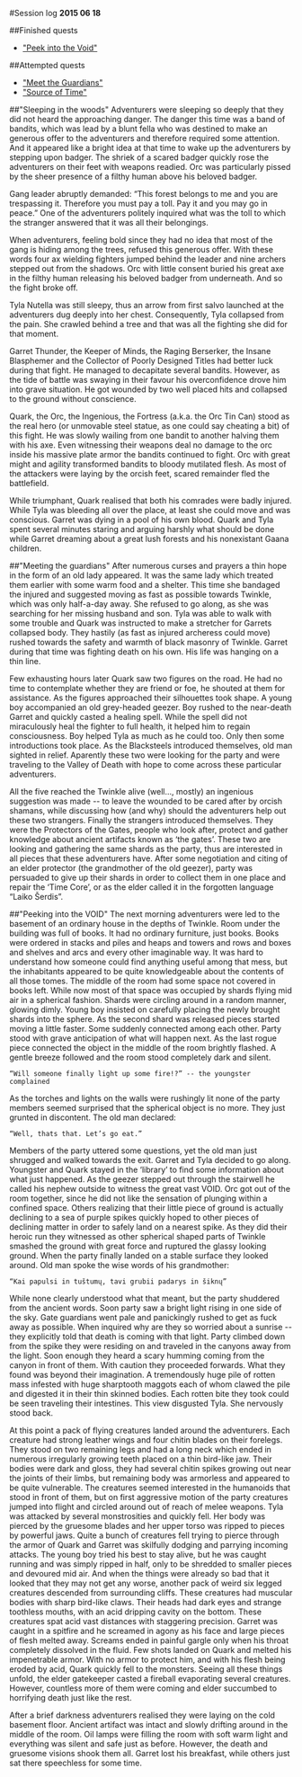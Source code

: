 #Session log
__2015 06 18__

##Finished quests
  * ["Peek into the Void"](./05_Peek_into_the_Void.md)

##Attempted quests
  * ["Meet the Guardians"](./06_Meet_the_Guardians.md)
  * ["Source of Time"](./03_Source_of_Time.md)

##"Sleeping in the woods"
  Adventurers were sleeping so deeply that they did not heard the approaching
  danger. The danger this time was a band of bandits, which was lead by a blunt
  fella who was destined to make an generous offer to the adventurers and
  therefore required some attention. And it appeared like a bright idea at that
  time to wake up the adventurers by stepping upon badger. The shriek of a scared
  badger quickly rose the adventurers on their feet with weapons readied. Orc was
  particularly pissed by the sheer presence of a filthy human above his beloved
  badger.

  Gang leader abruptly demanded: “This forest belongs to me and you are
  trespassing it. Therefore you must pay a toll. Pay it and you may go in peace.”
  One of the adventurers politely inquired what was the toll to which the
  stranger answered that it was all their belongings.

  When adventurers, feeling bold since they had no idea that most of the gang is
  hiding among the trees, refused this generous offer. With these words four ax
  wielding fighters jumped behind the leader and nine archers stepped out from
  the shadows. Orc with little consent buried his great axe in the filthy human
  releasing his beloved badger from underneath. And so the fight broke off.

  Tyla Nutella was still sleepy, thus an arrow from first salvo launched at the
  adventurers dug deeply into her chest. Consequently, Tyla collapsed from the
  pain. She crawled behind a tree and that was all the fighting she did for that
  moment.

  Garret Thunder, the Keeper of Minds, the Raging Berserker, the Insane
  Blasphemer and the Collector of Poorly Designed Titles had better luck during
  that fight. He managed to decapitate several bandits. However, as the tide of
  battle was swaying in their favour his overconfidence drove him into grave
  situation. He got wounded by two well placed hits and collapsed to the ground
  without conscience.

  Quark, the Orc, the Ingenious, the Fortress (a.k.a. the Orc Tin Can) stood as
  the real hero (or unmovable steel statue, as one could say cheating a bit) of
  this fight. He was slowly wailing from one bandit to another halving them with
  his axe. Even witnessing their weapons deal no damage to the orc inside his
  massive plate armor the bandits continued to fight. Orc with great might and
  agility transformed bandits to bloody mutilated flesh. As most of the attackers
  were laying by the orcish feet, scared remainder fled the battlefield.

  While triumphant, Quark realised that both his comrades were badly injured.
  While Tyla was bleeding all over the place, at least she could move and was
  conscious. Garret was dying in a pool of his own blood. Quark and Tyla spent
  several minutes staring and arguing harshly what should be done while Garret
  dreaming about a great lush forests and his nonexistant Gaana children.

##"Meeting the guardians"
  After numerous curses and prayers a thin hope in the form of an old lady
  appeared. It was the same lady which treated them earlier with some warm food
  and a shelter. This time she bandaged the injured and suggested moving as fast
  as possible towards Twinkle, which was only half-a-day away. She refused to go
  along, as she was searching for her missing husband and son. Tyla was able to
  walk with some trouble and Quark was instructed to make a stretcher for Garrets
  collapsed body. They hastily (as fast as injured archeress could move) rushed
  towards the safety and warmth of black masonry of Twinkle. Garret during that
  time was fighting death on his own. His life was hanging on a thin line.

  Few exhausting hours later Quark saw two figures on the road. He had no time to
  contemplate whether they are friend or foe, he shouted at them for assistance.
  As the figures approached their silhouettes took shape. A young boy accompanied
  an old grey-headed geezer. Boy rushed to the near-death Garret and quickly
  casted a healing spell. While the spell did not miraculously heal the fighter
  to full health, it helped him to regain consciousness. Boy helped Tyla as much
  as he could too. Only then some introductions took place. As the Blacksteels
  introduced themselves, old man sighted in relief. Aparently these two were
  looking for the party and were traveling to the Valley of Death with hope to
  come across these particular adventurers.

  All the five reached the Twinkle alive (well..., mostly) an ingenious
  suggestion was made -- to leave the wounded to be cared after by orcish
  shamans, while discussing how (and why) should the adventurers help out these
  two strangers. Finally the strangers introduced themselves. They were the
  Protectors of the Gates, people who look after, protect and gather knowledge
  about ancient artifacts known as ‘the gates’. These two are looking and
  gathering the same shards as the party, thus are interested in all pieces that
  these adventurers have. After some negotiation and citing of an elder protector
  (the grandmother of the old geezer), party was persuaded to give up their
  shards in order to collect them in one place and repair the ‘Time Core’, or as
  the elder called it in the forgotten language “Laiko Šerdis”.

##"Peeking into the VOID"
  The next morning adventurers were led to the basement of an ordinary house in
  the depths of Twinkle. Room under the building was full of books. It had no
  ordinary furniture, just books. Books were ordered in stacks and piles and
  heaps and towers and rows and boxes and shelves and arcs and every other
  imaginable way. It was hard to understand how someone could find anything
  useful among that mess, but the inhabitants appeared to be quite knowledgeable
  about the contents of all those tomes. The middle of the room had some space
  not covered in books left. While now most of that space was occupied by shards
  flying mid air in a spherical fashion. Shards were circling around in a random
  manner, glowing dimly. Young boy insisted on carefully placing the newly
  brought shards into the sphere. As the second shard was released pieces started
  moving a little faster. Some suddenly connected among each other. Party stood
  with grave anticipation of what will happen next. As the last rogue piece
  connected the object in the middle of the room brightly flashed. A gentle
  breeze followed and the room stood completely dark and silent.

    “Will someone finally light up some fire!?” -- the youngster complained

  As the torches and lights on the walls were rushingly lit none of the party
  members seemed surprised that the spherical object is no more. They just
  grunted in discontent. The old man declared:

    “Well, thats that. Let’s go eat.”

  Members of the party uttered some questions, yet the old man just shrugged and
  walked towards the exit. Garret and Tyla decided to go along. Youngster and
  Quark stayed in the ‘library’ to find some information about what just
  happened. As the geezer stepped out through the stairwell he called his nephew
  outside to witness the great vast VOID. Orc got out of the room together, since
  he did not like the sensation of plunging within a confined space. Others
  realizing that their little piece of ground is actually declining to a sea of
  purple spikes quickly hoped to other pieces of declining matter in order to
  safely land on a nearest spike. As they did their heroic run they witnessed as
  other spherical shaped parts of Twinkle smashed the ground with great force and
  ruptured the glassy looking ground. When the party finally landed on a stable
  surface they looked around. Old man spoke the wise words of his grandmother:

    “Kai papulsi in tuštumų, tavi grubii padarys in šiknų”

  While none clearly understood what that meant, but the party shuddered from the
  ancient words. Soon party saw a bright light rising in one side of the sky.
  Gate guardians went pale and panickingly rushed to get as fuck away as
  possible. When inquired why are they so worried about a sunrise -- they
  explicitly told that death is coming with that light. Party climbed down from
  the spike they were residing on and traveled in the canyons away from the
  light. Soon enough they heard a scary humming coming from the canyon in front
  of them. With caution they proceeded forwards. What they found was beyond their
  imagination. A tremendously huge pile of rotten mass infested with huge
  sharptooth maggots each of whom clawed the pile and digested it in their thin
  skinned bodies. Each rotten bite they took could be seen traveling their
  intestines. This view disgusted Tyla. She nervously stood back.

  At this point a pack of flying creatures landed around the adventurers. Each
  creature had strong leather wings and four chitin blades on their forelegs.
  They stood on two remaining legs and had a long neck which ended in numerous
  irregularly growing teeth placed on a thin bird-like jaw. Their bodies were
  dark and gloss, they had several chitin spikes growing out near the joints of
  their limbs, but remaining body was armorless and appeared to be quite
  vulnerable. The creatures seemed interested in the humanoids that stood in
  front of them, but on first aggressive motion of the party creatures jumped
  into flight and circled around out of reach of melee weapons. Tyla was attacked
  by several monstrosities and quickly fell. Her body was pierced by the gruesome
  blades and her upper torso was ripped to pieces by powerful jaws. Quite a bunch
  of creatures fell trying to pierce through the armor of Quark and Garret was
  skilfully dodging and parrying incoming attacks. The young boy tried his best
  to stay alive, but he was caught running and was simply ripped in half, only to
  be shredded to smaller pieces and devoured mid air. And when the things were
  already so bad that it looked that they may not get any worse, another pack of
  weird six legged creatures descended from surrounding cliffs. These creatures
  had muscular bodies with sharp bird-like claws. Their heads had dark eyes and
  strange toothless mouths, with an acid dripping cavity on the bottom. These
  creatures spat acid vast distances with staggering precision. Garret was caught
  in a spitfire and he screamed in agony as his face and large pieces of flesh
  melted away. Screams ended in painful gargle only when his throat completely
  dissolved in the fluid. Few shots landed on Quark and melted his impenetrable
  armor. With no armor to protect him, and with his flesh being eroded by acid,
  Quark quickly fell to the monsters. Seeing all these things unfold, the elder
  gatekeeper casted a fireball evaporating several creatures. However, countless
  more of them were coming and elder succumbed to horrifying death just like the
  rest.

  After a brief darkness adventurers realised they were laying on the cold
  basement floor. Ancient artifact was intact and slowly drifting around in the
  middle of the room. Oil lamps were filling the room with soft warm light and
  everything was silent and safe just as before. However, the death and gruesome
  visions shook them all. Garret lost his breakfast, while others just sat there
  speechless for some time.

